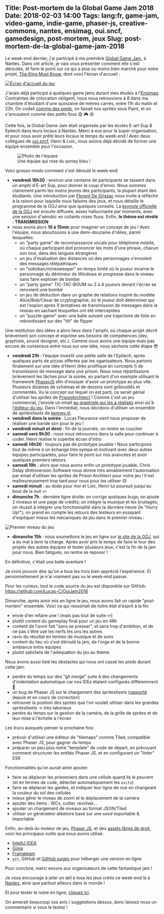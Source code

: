 Title: Post-mortem de la Global Game Jam 2018
Date: 2018-02-03 14:00
Tags: lang:fr, game-jam, video-game, indie-game, phaser-js, creative-commons, nantes, ensimag, oui.sncf, gamedesign, post-mortem, jeux
Slug: post-mortem-de-la-global-game-jam-2018
---

Le week-end dernier, j'ai participé à ma première [Global Game Jam](https://globalgamejam.org), à Nantes.
Dans cet article, je vais vous présenter comment elle s'est déroulée,
et faire le point sur ce qui a plus ou moins bien marché pour notre projet,
[The King Must Know](https://globalgamejam.org/2018/games/king-must-know), dont voici l'écran d'accueil :

[![Écran d'accueil du jeu](images/2018/01/GGJ2018_GameIntroScreenshot.png)](https://lucas-c.github.io/OuiJam2018/build/)

J'avais déjà participé à quelques game jams durant mes études à l'[Ensimag](http://ensimag.grenoble-inp.fr).
Contraintes de colocation obligent, nous nous retrouvions à 8 dans ma chambre d'étudiant d'une quinzaine de mètres carrés, entre 11h du matin et 22h.
On codait [comme des pieds](https://github.com/Lucas-C/ImagGameJams), on faisait nos _sprites_ sous Paint, et on s'amusaient comme des petits fous 😋 🎮 😵

Cette fois, la Global Game Jam était organisée par les écoles E-art Sup & Epitech dans leurs locaux à Nantes.
Merci à eux pour la super organisation, et pour nous avoir prêté leurs locaux le temps du week-end !
Avec deux collègues de [oui.sncf](https://www.oui.sncf), Henri & Loïc, nous avions déjà décidé de former une équipe ensemble pour l'occasion.

<figure>
  <img alt="Photo de l'équipe" src="images/2018/01/GGJ2018_TheTeam.jpg">
  <figcaption>Une équipe qui roxe du poney bleu !</figcaption>
</figure>

Voici grosso-modo comment s'est déroulé le week-end:

- **vendredi 18h30** : environ une centaine de participants se tassent dans un amphi d'E-art Sup, pour donner le coup d'envoi.
Nous sommes clairement parmi les moins jeunes des participants, la plupart étant des étudiants.
Une introduction par [Florent De Grissac](http://www.casusludi.com) nous invite à réfléchir à la raison pour laquelle nous faisons des jeux,
et nous détaille le programme de la GGJ ainsi que quelques conseils.
La [_keynote_ officielle de la GGJ](https://www.youtube.com/watch?v=3Roxls_2W2M) est ensuite diffusée,
assez hallucinante par moments, avec une session d'aérobic en collants roses fluos.
Enfin, **le thème est révélé : TRANSMISSION**
- nous avons alors **10 à 15min** pour imaginer un concept de jeu !
Avec l'équipe, nous aboutissons à une demi-douzaine d'idées, parmi lesquelles:
    * un "party game" de reconnaissance vocale pour téléphone mobile,
    où chaque participant doit prononcer les mots d'une phrase, chacun son tour, dans des langues étrangères
    * un jeu d'évaluation des distances où des personnages s'envoient des messages télépathiques
    * un "sokoban/minesweeper" en temps limité où le joueur incarne le personnage du démineur de Windows et progresse dans le niveau sans faire exploser de bombe
    * un "party game" TIC-TAC-BOUM ou 2 à 4 joueurs devant l'écran se renvoient une bombe
    * un jeu de déduction dans un graphe de relations inspiré du modèle Alice/Bob/César de cryptographie,
    où le joueur doit déterminer qui est l'espion après X tentatives de transmission de messages dans le réseau en sachant lesquelles ont été interceptées
    * un "puzzle-game" avec une balle suivant une trajectoire de folie en rebondissant sur des "tilt" de flipper

Une restitution des idées a alors lieux dans l'amphi, où chaque projet décrit brièvement son concept et exprime ses besoins de compétences (dev, graphiste, sound designer, etc.).
Comme nous avons une équipe mais pas encore de consensus entre nous sur une idée, nous séchons cette étape 😳

- **vendredi 21h** : l'équipe investit une petite salle de l'Epitech, après quelques parts de pizzas offertes par les oganisateurs.
Nous partons finalement sur une idée d'Henri (très prolifique en concepts !) de transmission de message dans une prison.
Nous nous répartissions brièvement les tâches pour la soirée, en partant d'un exemple utilisant le framework [PhaserJS](https://phaser.io)
afin d'essayer d'avoir un prototype au plus vite. Plusieurs dizaines de schémas et de dessins sont gribouillés et commentés.
Vu le concept sur lequel on est parti, ce serait génial d'utiliser les _sprites_ de [PrisonArchitect](http://store.steampowered.com/app/233450/Prison_Architect/) !
Comme c'est un jeu commercial, j'envoie un email [au graphiste qui les a réalisés](http://ryansumo.blogspot.fr) ainsi qu'à [l'éditeur du jeu](https://www.introversion.co.uk/introversion/#about).
Dans l'immédiat, nous décidons d'utiliser un ensemble de _spritesheets_ de [kenney.nl](https://kenney.nl).
- **vendredi dans la soirée** : Lucas Fleurance vient nous proposer de réaliser une bande son pour le jeu !
- **vendredi minuit et demi** : fin de la journée, on rentre se coucher
- **samedi vers 9h30** : nous nous retrouvons dans la salle pour continuer à coder.
Henri réalise le superbe écran d'intro
- **samedi 14h30** : toujours pas de prototype jouable !
Nous participons tout de même à un échange très sympa et motivant avec deux autres équipes participantes,
pour faire le point sur nos avancées et avoir quelques premiers retours.
- **samedi 19h** : alors que nous avons enfin un prototype jouable,
Chris Delay dIntroversion Software nous donne très aimablement l'autorisation par email d'utiliser les _sprites_ de Prison Architect pour notre jeu !
Il est malheureusement trop tard pour nous pour les utiliser 😞
- **samedi minuit** : au dodo pour moi et Loïc, Henri lui poursuit jusqu'au bout de la nuit 💤
- **dimanche 7h** : dernière ligne droite: on corrige quelques bugs;
on ajoute 2 niveaux et une page de crédits; on intègre la musique et les bruitages;
on réussit à intégrer une fonctionnalité dans la dernière heure (le "Hurry Up!");
on prend en compte les retours des testeurs en essayant d'expliquer mieux les mécaniques de jeu dans le premier niveau :

![Premier niveau du jeu](images/2018/01/GGJ2018_lvl_1.png)

- **dimanche 15h** : nous soumettons le jeu en ligne sur [le site de la GGJ](https://globalgamejam.org/2018/games/king-must-know), qui a du mal à tenir la charge.
Après avoir pris le temps de faire le tour des projets des autres équipes et tester plusieurs jeux,
c'est la fin de la jam pour nous. Bien fatigués, on rentre se reposer !

En définitive, c'était une belle aventure !

Je crois pouvoir dire qu'on a tous les trois bien apprécié l'expérience.
Et personnellement je n'ai vraiment pas vu le week-end passer.

Pour les curieux, tout le code source du jeu est disponible sur GitHub: <https://github.com/Lucas-C/OuiJam2018>

Dimanche, après avoir mis en ligne le jeu, nous avons fait un rapide "post-mortem" ensemble.
Voici ce qui ressortait de notre état d'esprit à la fin:

- envie d'en refaire une ! (mais pas tout de suite 💤)
- plutôt content du gameplay final pour un jeu en 48h
- content de l'avoir fait "sans se presser", et sans trop d'ambition,
et de ne pas s'être usé les nerfs les uns les autres
- ravis du résultat en termes de musique et de sons
- content du lieu où s'est déroulé la jam, de l'orga et de la bonne ambiance entre équipes
- plutôt satisfaits de l'adéquation du jeu au thème

Nous avons aussi listé les obstacles qui nous ont cassé les pieds durant cette jam:

- perdre du temps sur des "git merge" suite à des changements d'indentation automatique car nos IDEs étaient configurés différemment 😬
- un bug de Phaser JS sur le chargement des _spritesheets_
([rapporté](https://github.com/photonstorm/phaser-ce/issues/448) depuis et en cours de correction)
- retrouver la position des sprites que l'on voulait utiliser dans les grandes _spritesheets_ → très laborieux
- perdre du temps sur la gestion de la caméra, de la grille de _sprites_ et de leur mise à l'échelle à l'écran

Les trucs auxquels penser la prochaine fois:

- prévoir d'utiliser une éditeur de "tilemaps" comme Tiled, compatible avec Phaser JS, pour gagner du temps
- préparer un peu plus notre "template" de code de départ, en prévoyant comment structurer les entités Phaser JS,
et en configurant un "linter" ES6

Fonctionnalités qu'on aurait aimé ajouter:

- faire se déplacer les prisonniers dans une cellule quand ils le peuvent (et en termes de code, détecter automatiquement les `exits`)
- faire se déplacer les gardes, et indiquer leur ligne de vue en changeant la couleur du sol des cellules
- mieux gérer le niveau de zoom et le déplacement de la caméra
- ajouter des items : WCs, cuiller, revolver...
- ajouter un chargement de niveaux au format JSON/Tiled
- utiliser un générateur aléatoire basé sur une _seed_ exportable & importable

Enfin, au-delà du moteur de jeu, [Phaser JS](http://phaser.io), et des [assets libres de droit](https://github.com/Lucas-C/OuiJam2018#external-resources),
voici les principaux outils que nous avons utilisé:

- [IntelliJ IDEA](https://www.jetbrains.com/idea/)
- [Gimp](https://www.gimp.org/fr/)
- [Framateam](https://framateam.org)
- `git`, GitHub et [GitHub pages](https://pages.github.com) pour héberger une version en ligne

Pour conclure, merci encore aux organisateurs de cette fantastique jam !

Je vous encourage à jeter un œil à tous les jeux créés ce week-end là à [Nantes](https://globalgamejam.org/2018/jam-sites/epitech-nantes),
ainsi que partout ailleurs dans le monde !

Et pour tester le notre en ligne, [cliquez ici](https://lucas-c.github.io/OuiJam2018/build/).

On aimerait beaucoup vos avis / suggestions dessus, donc laissez nous un commentaire si vous le testez !

<style>
article img {
    display: block;
    margin: 0 auto;
    max-height: 30rem;
}
article figcaption {
    text-align: center;
}
</style>
